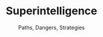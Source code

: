 ---
title: "Superintelligence"
slug: "superintelligence"
subtitle: "Paths, Dangers, Strategies"
publisher: "Oxford University Press"
published: "2014"
asin: "0199678111"
authors: 
  - nick-bostrom
started: "2015-05-08"
start_year: "2015"
finished: "2015-05-27"
---